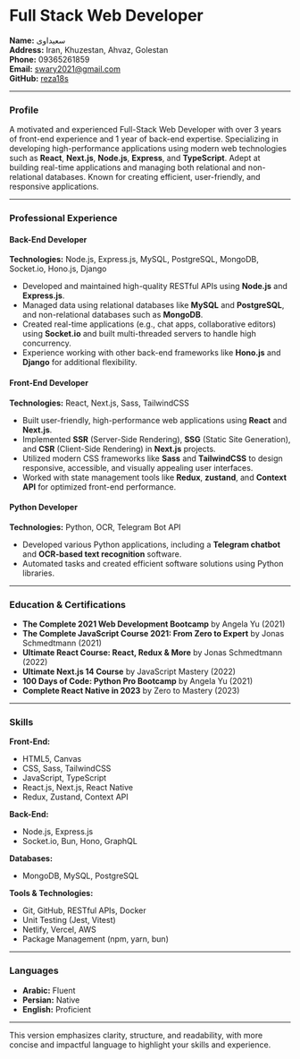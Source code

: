 

# **Full Stack Web Developer**  
**Name:** سعیداوی  
**Address:** Iran, Khuzestan, Ahvaz, Golestan  
**Phone:** 09365261859  
**Email:** swary2021@gmail.com  
**GitHub:** [reza18s](https://github.com/reza18s)

---

### **Profile**  
A motivated and experienced Full-Stack Web Developer with over 3 years of front-end experience and 1 year of back-end expertise. Specializing in developing high-performance applications using modern web technologies such as **React**, **Next.js**, **Node.js**, **Express**, and **TypeScript**. Adept at building real-time applications and managing both relational and non-relational databases. Known for creating efficient, user-friendly, and responsive applications.

---

### **Professional Experience**  

#### **Back-End Developer**  
**Technologies:** Node.js, Express.js, MySQL, PostgreSQL, MongoDB, Socket.io, Hono.js, Django  
- Developed and maintained high-quality RESTful APIs using **Node.js** and **Express.js**.  
- Managed data using relational databases like **MySQL** and **PostgreSQL**, and non-relational databases such as **MongoDB**.  
- Created real-time applications (e.g., chat apps, collaborative editors) using **Socket.io** and built multi-threaded servers to handle high concurrency.  
- Experience working with other back-end frameworks like **Hono.js** and **Django** for additional flexibility.

#### **Front-End Developer**  
**Technologies:** React, Next.js, Sass, TailwindCSS  
- Built user-friendly, high-performance web applications using **React** and **Next.js**.  
- Implemented **SSR** (Server-Side Rendering), **SSG** (Static Site Generation), and **CSR** (Client-Side Rendering) in **Next.js** projects.  
- Utilized modern CSS frameworks like **Sass** and **TailwindCSS** to design responsive, accessible, and visually appealing user interfaces.  
- Worked with state management tools like **Redux**, **zustand**, and **Context API** for optimized front-end performance.

#### **Python Developer**  
**Technologies:** Python, OCR, Telegram Bot API  
- Developed various Python applications, including a **Telegram chatbot** and **OCR-based text recognition** software.  
- Automated tasks and created efficient software solutions using Python libraries.

---

### **Education & Certifications**  
- **The Complete 2021 Web Development Bootcamp** by Angela Yu (2021)  
- **The Complete JavaScript Course 2021: From Zero to Expert** by Jonas Schmedtmann (2021)  
- **Ultimate React Course: React, Redux & More** by Jonas Schmedtmann (2022)  
- **Ultimate Next.js 14 Course** by JavaScript Mastery (2022)  
- **100 Days of Code: Python Pro Bootcamp** by Angela Yu (2021)  
- **Complete React Native in 2023** by Zero to Mastery (2023)

---

### **Skills**  

**Front-End:**  
- HTML5, Canvas  
- CSS, Sass, TailwindCSS  
- JavaScript, TypeScript  
- React.js, Next.js, React Native  
- Redux, Zustand, Context API  

**Back-End:**  
- Node.js, Express.js  
- Socket.io, Bun, Hono, GraphQL  

**Databases:**  
- MongoDB, MySQL, PostgreSQL  

**Tools & Technologies:**  
- Git, GitHub, RESTful APIs, Docker  
- Unit Testing (Jest, Vitest)  
- Netlify, Vercel, AWS  
- Package Management (npm, yarn, bun)

---

### **Languages**  
- **Arabic:** Fluent  
- **Persian:** Native  
- **English:** Proficient

---

This version emphasizes clarity, structure, and readability, with more concise and impactful language to highlight your skills and experience.
